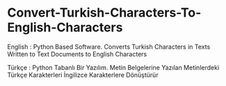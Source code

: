 # Convert-Turkish-Characters-To-English-Characters

English : Python Based Software. Converts Turkish Characters in Texts Written to Text Documents to English Characters

Türkçe : Python Tabanlı Bir Yazılım. Metin Belgelerine Yazılan Metinlerdeki Türkçe Karakterleri İngilizce Karakterlere Dönüştürür

